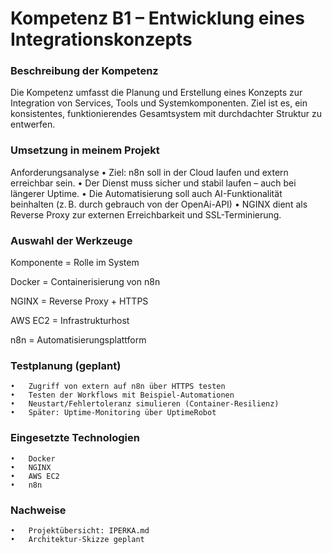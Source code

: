# Kompetenz B1 – Entwicklung eines Integrationskonzepts

### Beschreibung der Kompetenz

Die Kompetenz umfasst die Planung und Erstellung eines Konzepts zur Integration von Services, Tools und Systemkomponenten. Ziel ist es, ein konsistentes, funktionierendes Gesamtsystem mit durchdachter Struktur zu entwerfen.

### Umsetzung in meinem Projekt

Anforderungsanalyse
	•	Ziel: n8n soll in der Cloud laufen und extern erreichbar sein.
	•	Der Dienst muss sicher und stabil laufen – auch bei längerer Uptime.
	•	Die Automatisierung soll auch AI-Funktionalität beinhalten (z. B. durch gebrauch von der OpenAi-API)
	•	NGINX dient als Reverse Proxy zur externen Erreichbarkeit und SSL-Terminierung.

### Auswahl der Werkzeuge

Komponente =	Rolle im System

Docker = 	Containerisierung von n8n

NGINX =		Reverse Proxy + HTTPS

AWS EC2 =	Infrastrukturhost

n8n = 		Automatisierungsplattform

### Testplanung (geplant)
	•	Zugriff von extern auf n8n über HTTPS testen
	•	Testen der Workflows mit Beispiel-Automationen
	•	Neustart/Fehlertoleranz simulieren (Container-Resilienz)
	•	Später: Uptime-Monitoring über UptimeRobot

### Eingesetzte Technologien
	•	Docker
	•	NGINX
	•	AWS EC2
	•	n8n

### Nachweise
	•	Projektübersicht: IPERKA.md
	•	Architektur-Skizze geplant
